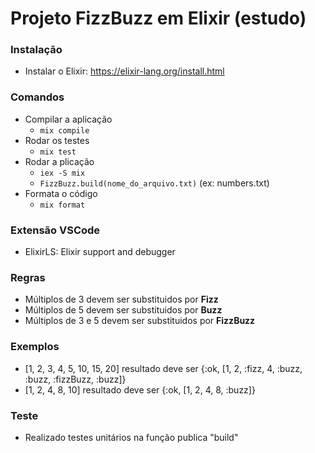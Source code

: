 # Projeto FizzBuzz em Elixir (estudo)

### Instalação

- Instalar o Elixir: https://elixir-lang.org/install.html

### Comandos

- Compilar a aplicação
  - `mix compile`
- Rodar os testes
  - `mix test`
- Rodar a plicação
  - `iex -S mix`
  - `FizzBuzz.build(nome_do_arquivo.txt)` (ex: numbers.txt)
- Formata o código
  - `mix format`

### Extensão VSCode

- ElixirLS: Elixir support and debugger

### Regras

- Múltiplos de 3 devem ser substituidos por **Fizz**
- Múltiplos de 5 devem ser substituidos por **Buzz**
- Múltiplos de 3 e 5 devem ser substituidos por **FizzBuzz**

### Exemplos

- [1, 2, 3, 4, 5, 10, 15, 20] resultado deve ser {:ok, [1, 2, :fizz, 4, :buzz, :buzz, :fizzBuzz, :buzz]}
- [1, 2, 4, 8, 10] resultado deve ser {:ok, [1, 2, 4, 8, :buzz]}

### Teste

- Realizado testes unitários na função publica "build"
